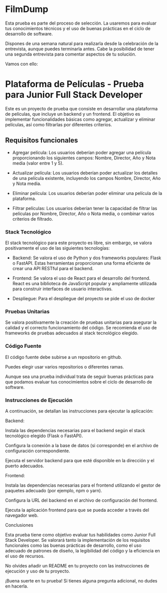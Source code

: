 # FilmDump

Esta prueba es parte del proceso de selección. La usaremos para evaluar tus conocimientos técnicos y el uso de buenas prácticas en el ciclo de desarrollo de software.

 

Dispones de una semana natural para realizarla desde la celebración de la entrevista, aunque puedes terminarla antes. Cabe la posibilidad de tener una segunda entrevista para comentar aspectos de tu solución.

 

Vamos con ello:

 

# Plataforma de Películas - Prueba para Junior Full Stack Developer

 

Este es un proyecto de prueba que consiste en desarrollar una plataforma de películas, que incluye un backend y un frontend. El objetivo es implementar funcionalidades básicas como agregar, actualizar y eliminar películas, así como filtrarlas por diferentes criterios.

 

## Requisitos funcionales

- Agregar película: Los usuarios deberían poder agregar una película proporcionando los siguientes campos: Nombre, Director, Año y Nota media (valor entre 1 y 5).

- Actualizar película: Los usuarios deberían poder actualizar los detalles de una película existente, incluyendo los campos Nombre, Director, Año y Nota media.

- Eliminar película: Los usuarios deberían poder eliminar una película de la plataforma.

- Filtrar películas: Los usuarios deberían tener la capacidad de filtrar las películas por Nombre, Director, Año o Nota media, o combinar varios criterios de filtrado.

  

### Stack Tecnológico

 

El stack tecnológico para este proyecto es libre, sin embargo, se valora positivamente el uso de las siguientes tecnologías:

 

- Backend: Se valora el uso de Python y dos frameworks populares: Flask o FastAPI. Estas herramientas proporcionan una forma eficiente de crear una API RESTful para el backend.

- Frontend: Se valora el uso de React para el desarrollo del frontend. React es una biblioteca de JavaScript popular y ampliamente utilizada para construir interfaces de usuario interactivas.

- Despliegue: Para el despliegue del proyecto se pide el uso de docker

 

### Pruebas Unitarias

Se valora positivamente la creación de pruebas unitarias para asegurar la calidad y el correcto funcionamiento del código. Se recomienda el uso de frameworks de pruebas adecuados al stack tecnológico elegido.

 

### Código Fuente

 

El código fuente debe subirse a un repositorio en github. 

Puedes elegir usar varios repositorios o diferentes ramas.

Aunque sea una prueba individual trata de seguir buenas prácticas para que podamos evaluar tus conocimientos sobre el ciclo de desarrollo de software. 

 

### Instrucciones de Ejecución

A continuación, se detallan las instrucciones para ejecutar la aplicación:

 

Backend:

Instala las dependencias necesarias para el backend según el stack tecnológico elegido (Flask o FastAPI).

Configura la conexión a la base de datos (si corresponde) en el archivo de configuración correspondiente.

Ejecuta el servidor backend para que esté disponible en la dirección y el puerto adecuados.

Frontend:

Instala las dependencias necesarias para el frontend utilizando el gestor de paquetes adecuado (por ejemplo, npm o yarn).

Configura la URL del backend en el archivo de configuración del frontend.

Ejecuta la aplicación frontend para que se pueda acceder a través del navegador web.

Conclusiones

Esta prueba tiene como objetivo evaluar tus habilidades como Junior Full Stack Developer. Se valorará tanto la implementación de los requisitos funcionales como las buenas prácticas de desarrollo, como el uso adecuado de patrones de diseño, la legibilidad del código y la eficiencia en el uso de recursos.

 

No olvides añadir un README en tu proyecto con las instrucciones de ejecución y uso de tu proyecto.

 

¡Buena suerte en tu prueba! Si tienes alguna pregunta adicional, no dudes en hacerla.
